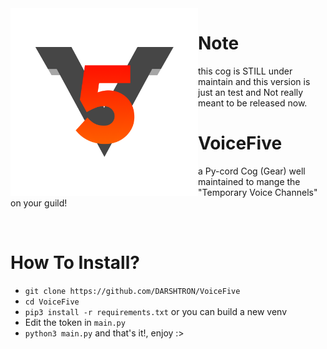 <center>

  <img src="logo.png" width="300" height="300" align="left">

</center>

# Note
this cog is STILL under maintain and this version is just an test and Not really meant to be released now.

# VoiceFive
a Py-cord Cog (Gear) well maintained to mange the "Temporary Voice Channels" on your guild!

​
​ <!-- say welcome to the ZERO-WIDTH-SPACE! -->
​

# How To Install?
- `git clone https://github.com/DARSHTRON/VoiceFive`
- `cd VoiceFive`
- `pip3 install -r requirements.txt` or you can build a new venv
- Edit the token in `main.py`
- `python3 main.py`
and that's it!, enjoy :>

